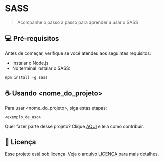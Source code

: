 # SASS

> Acompanhe o passo a passo para aprender a usar o SASS

## 💻 Pré-requisitos

Antes de começar, verifique se você atendeu aos seguintes requisitos:

- Instalar o Node.js
- No terminal instalar o SASS:
```
npm install -g sass
```

## ☕ Usando <nome_do_projeto>

Para usar <nome_do_projeto>, siga estas etapas:

```
<exemplo_de_uso>
```



Quer fazer parte desse projeto? Clique [AQUI](CONTRIBUTING.md) e leia como contribuir.

## 📝 Licença

Esse projeto está sob licença. Veja o arquivo [LICENÇA](LICENSE.md) para mais detalhes.
